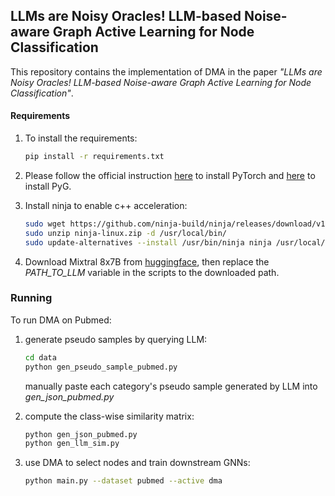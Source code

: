 ## LLMs are Noisy Oracles! LLM-based Noise-aware Graph Active Learning for Node Classification

This repository contains the implementation of DMA in the paper *"LLMs are Noisy Oracles! LLM-based Noise-aware Graph Active Learning for Node Classification"*.

#### Requirements

1. To install the requirements:

   ```bash
   pip install -r requirements.txt
   ```

2. Please follow the official instruction [here](https://pytorch.org/get-started/locally/) to install PyTorch and [here](https://pytorch-geometric.readthedocs.io/en/latest/install/installation.html) to install PyG.

3. Install ninja to enable c++ acceleration:

   ```bash
   sudo wget https://github.com/ninja-build/ninja/releases/download/v1.8.2/ninja-linux.zip
   sudo unzip ninja-linux.zip -d /usr/local/bin/
   sudo update-alternatives --install /usr/bin/ninja ninja /usr/local/bin/ninja 1 --force
   ```

4. Download Mixtral 8x7B from [huggingface](https://huggingface.co/mistralai/Mixtral-8x7B-Instruct-v0.1), then replace the *PATH_TO_LLM* variable in the scripts to the downloaded path.

### Running

To run DMA on Pubmed:

1. generate pseudo samples by querying LLM:

   ```bash
   cd data
   python gen_pseudo_sample_pubmed.py
   ```

   manually paste each category's pseudo sample generated by LLM into *gen_json_pubmed.py*

2. compute the class-wise similarity matrix:

   ```bash
   python gen_json_pubmed.py
   python gen_llm_sim.py
   ```

3. use DMA to select nodes and train downstream GNNs:

   ```bash
   python main.py --dataset pubmed --active dma
   ```

   